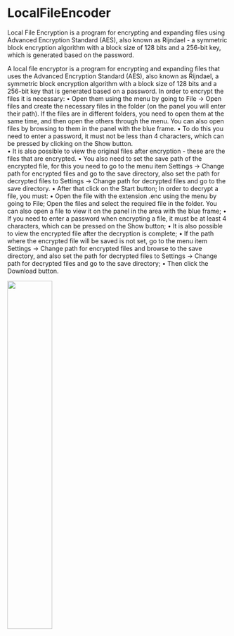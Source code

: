 # LocalFileEncoder
Local File Encryption is a program for encrypting and expanding files using Advanced Encryption Standard (AES), also known as Rijndael - a symmetric block encryption algorithm with a block size of 128 bits and a 256-bit key, which is generated based on the password.

A local file encryptor is a program for encrypting and expanding files that uses the Advanced Encryption Standard (AES), also known as Rijndael, a symmetric block encryption algorithm with a block size of 128 bits and a 256-bit key that is generated based on a password. 
In order to encrypt the files it is necessary: 
•	Open them using the menu by going to File -> Open files and create the necessary files in the folder (on the panel you will enter their path). If the files are in different folders, you need to open them at the same time, and then open the others through the menu. You can also open files by browsing to them in the panel with the blue frame. 
•	To do this you need to enter a password, it must not be less than 4 characters, which can be pressed by clicking on the Show button.  
•	It is also possible to view the original files after encryption - these are the files that are encrypted. 
•	You also need to set the save path of the encrypted file, for this you need to go to the menu item Settings -> Change path for encrypted files and go to the save directory, also set the path for decrypted files to Settings -> Change path for decrypted files and go to the save directory. 
•	After that click on the Start button; 
In order to decrypt a file, you must:
•	Open the file with the extension .enc using the menu by going to File; Open the files and select the required file in the folder. You can also open a file to view it on the panel in the area with the blue frame; 
•	If you need to enter a password when encrypting a file, it must be at least 4 characters, which can be pressed on the Show button; 
•	It is also possible to view the encrypted file after the decryption is complete; 
•	If the path where the encrypted file will be saved is not set, go to the menu item Settings -> Change path for encrypted files and browse to the save directory, and also set the path for decrypted files to Settings -> Change path for decrypted files and go to the save directory;
•	Then click the Download button.

<img src="https://user-images.githubusercontent.com/26274782/119457069-f2450480-bd43-11eb-9db2-b03e07a1700d.png" width="45%"></img> 
